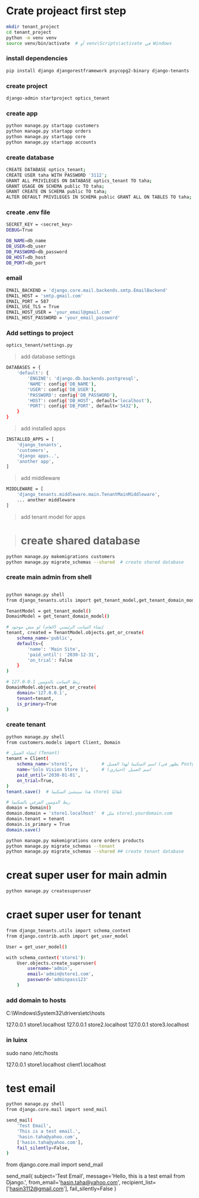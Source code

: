 # Crate projeact first step
```bash
mkdir tenant_project
cd tenant_project
python -m venv venv
source venv/bin/activate  # أو venv\Scripts\activate في Windows
```
### install dependencies
```bash
pip install django djangorestframework psycopg2-binary django-tenants
```

### create project
```bash     
django-admin startproject optics_tenant
```

### create app
```bash
python manage.py startapp customers
python manage.py startapp orders
python manage.py startapp core
python manage.py startapp accounts
```

### create database
```bash
CREATE DATABASE optics_tenant;
CREATE USER taha WITH PASSWORD '3112';
GRANT ALL PRIVILEGES ON DATABASE optics_tenant TO taha;
GRANT USAGE ON SCHEMA public TO taha;
GRANT CREATE ON SCHEMA public TO taha;
ALTER DEFAULT PRIVILEGES IN SCHEMA public GRANT ALL ON TABLES TO taha;

```

### create .env file
```bash
SECRET_KEY = <secret_key>
DEBUG=True

DB_NAME=db_name
DB_USER=db_user
DB_PASSWORD=db_password
DB_HOST=db_host
DB_PORT=db_port
```

### email
```bash
EMAIL_BACKEND = 'django.core.mail.backends.smtp.EmailBackend'
EMAIL_HOST = 'smtp.gmail.com'
EMAIL_PORT = 587
EMAIL_USE_TLS = True
EMAIL_HOST_USER = 'your_email@gmail.com'
EMAIL_HOST_PASSWORD = 'your_email_password'
```

### Add settings to project
```bash
optics_tenant/settings.py
```
> add database settings
```bash
DATABASES = {
    'default': {
        'ENGINE': 'django.db.backends.postgresql',
        'NAME': config('DB_NAME'),
        'USER': config('DB_USER'),
        'PASSWORD': config('DB_PASSWORD'),
        'HOST': config('DB_HOST', default='localhost'),
        'PORT': config('DB_PORT', default='5432'),
    }
}
```
> add installed apps
```bash
INSTALLED_APPS = [
    'django_tenants',
    'customers',
    'django apps..',
    'another app',
]
```
> add middleware
```bash
MIDDLEWARE = [
    'django_tenants.middleware.main.TenantMainMiddleware',
    ... another middleware
]
```

> add tenant model for apps

># create shared database
```bash
python manage.py makemigrations customers
python manage.py migrate_schemas --shared  # create shared database
```



### create main admin from shell

```bash

python manage.py shell
from django_tenants.utils import get_tenant_model,get_tenant_domain_model

TenantModel = get_tenant_model()
DomainModel = get_tenant_domain_model()

# إنشاء التينانت الرئيسي (العام) لو مش موجود
tenant, created = TenantModel.objects.get_or_create(
    schema_name='public',
    defaults={
        'name': 'Main Site',
        'paid_until': '2030-12-31',
        'on_trial': False
    }
)

# ربط التينانت بالدومين 127.0.0.1
DomainModel.objects.get_or_create(
    domain='127.0.0.1',
    tenant=tenant,
    is_primary=True
)
```

### create tenant 

```bash
python manage.py shell
from customers.models import Client, Domain

# إنشاء العميل (Tenant)
tenant = Client(
    schema_name='store1',           # اسم السكيما لهذا العميل (يظهر في Postgres)
    name='Solo Vision Store 1',     # اسم العميل (اختياري)
    paid_until='2030-01-01',
    on_trial=True,
)
tenant.save()  # هذا سينشئ السكيما store1 تلقائيًا

# ربط الدومين الفرعي بالسكيما
domain = Domain()
domain.domain = 'store1.localhost'  # مثل store1.yourdomain.com
domain.tenant = tenant
domain.is_primary = True
domain.save()
```



```bash
python manage.py makemigrations core orders products
python manage.py migrate_schemas --tenant 
python manage.py migrate_schemas --shared ## create tenant database
```


# creat super user for main admin
```bash
python manage.py createsuperuser
```

# craet super user for tenant
```bash
from django_tenants.utils import schema_context
from django.contrib.auth import get_user_model

User = get_user_model()

with schema_context('store1'):
    User.objects.create_superuser(
        username='admin',
        email='admin@store1.com',
        password='adminpass123'
    )
```

### add domain to hosts
C:\Windows\System32\drivers\etc\hosts

127.0.0.1       store1.localhost
127.0.0.1       store2.localhost
127.0.0.1       store3.localhost

### in luinx
sudo nano /etc/hosts

127.0.0.1 store1.localhost client1.localhost


# test email
```bash
python manage.py shell
from django.core.mail import send_mail

send_mail(
    'Test Email',
    'This is a test email.',
    'hasin.taha@yahoo.com',
    ['hasin.taha@yahoo.com'],
    fail_silently=False,
)
```


from django.core.mail import send_mail

send_mail(
    subject='Test Email',
    message='Hello, this is a test email from Django.',
    from_email='hasin.taha@yahoo.com',
    recipient_list=['hasin3112@gmail.com'],
    fail_silently=False
)

